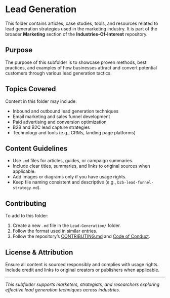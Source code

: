 # Lead Generation

This folder contains articles, case studies, tools, and resources related to lead generation strategies used in the marketing industry. It is part of the broader **Marketing** section of the **Industries-Of-Interest** repository.

## Purpose

The purpose of this subfolder is to showcase proven methods, best practices, and examples of how businesses attract and convert potential customers through various lead generation tactics.

## Topics Covered

Content in this folder may include:
- Inbound and outbound lead generation techniques
- Email marketing and sales funnel development
- Paid advertising and conversion optimization
- B2B and B2C lead capture strategies
- Technology and tools (e.g., CRMs, landing page platforms)

## Content Guidelines

- Use `.md` files for articles, guides, or campaign summaries.
- Include clear titles, summaries, and links to original sources when applicable.
- Add images or diagrams only if you have usage rights.
- Keep file naming consistent and descriptive (e.g., `b2b-lead-funnel-strategy.md`).


## Contributing

To add to this folder:
1. Create a new `.md` file in the `Lead-Generation/` folder.
2. Follow the format used in similar entries.
3. Follow the repository’s [CONTRIBUTING.md](../../CONTRIBUTING.md) and [Code of Conduct](../../CODE_OF_CONDUCT.md).

## License & Attribution

Ensure all content is sourced responsibly and complies with usage rights. Include credit and links to original creators or publishers when applicable.

---

*This subfolder supports marketers, strategists, and researchers exploring effective lead generation techniques across industries.*
